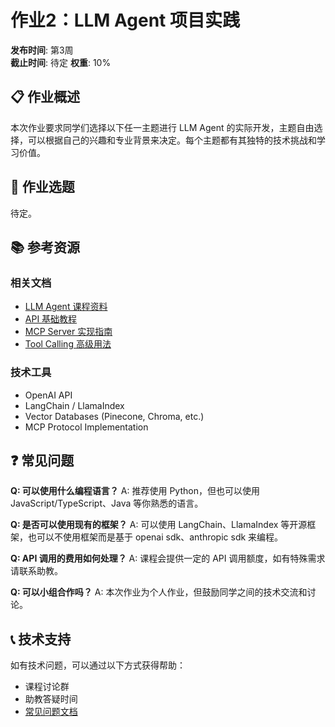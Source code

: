 # 作业2：LLM Agent 项目实践

**发布时间**: 第3周  
**截止时间**: 待定
**权重**: 10%

## 📋 作业概述

本次作业要求同学们选择以下任一主题进行 LLM Agent 的实际开发，主题自由选择，可以根据自己的兴趣和专业背景来决定。每个主题都有其独特的技术挑战和学习价值。

## 🎯 作业选题

待定。

<!-- 请从以下5个主题中选择一个进行实现：

### 1. 物理学语料清洗工作流
构建一个工作流来执行数据清洗和段落预处理任务，语料数据来源可以是任何教材或者互联网，目标是清除语料中的格式错误、typo、简单的计算错误等。

### 2. RAG 问答系统
以 RAG（Retrieval-Augmented Generation）为核心，构建一个完整的提问+检索+答题的工作流

### 3. 联网搜索功能实现
实现一个带联网搜索选项的问答 agent。
可以用 MCP server 或者 OpenAI SDK 内置的 tool calling 功能，连接互联网搜索服务，

### 4. 科学计算 Agent
实现一个简易的科学计算 agent，通过调用外部科学计算工具（比如 python 的 sympy、scipy 库或其他符号计算、数值计算工具），来增强 agent 的推理能力。
可以用 MCP server 或者 OpenAI SDK 内置的 tool calling 功能实现。

### 5. 物理问题 Benchmark 构建
构造一个包含5-10道题目的小型物理问题基准测试集，需要有清晰的问题描述和格式规范的标准答案，并实现评测不同类型 LLM 在数据集上的表现，实现自动化打分。
-->

## 📚 参考资源

### 相关文档
- [LLM Agent 课程资料](../course/llm-agent/overview)
- [API 基础教程](../course/llm-agent/api-basics)
- [MCP Server 实现指南](../course/llm-agent/mcp-server)
- [Tool Calling 高级用法](../course/llm-agent/tool-calling)

### 技术工具
- OpenAI API
- LangChain / LlamaIndex
- Vector Databases (Pinecone, Chroma, etc.)
- MCP Protocol Implementation

## ❓ 常见问题

**Q: 可以使用什么编程语言？**
A: 推荐使用 Python，但也可以使用 JavaScript/TypeScript、Java 等你熟悉的语言。

**Q: 是否可以使用现有的框架？**
A: 可以使用 LangChain、LlamaIndex 等开源框架，也可以不使用框架而是基于 openai sdk、anthropic sdk 来编程。

**Q: API 调用的费用如何处理？**
A: 课程会提供一定的 API 调用额度，如有特殊需求请联系助教。

**Q: 可以小组合作吗？**
A: 本次作业为个人作业，但鼓励同学之间的技术交流和讨论。

## 📞 技术支持

如有技术问题，可以通过以下方式获得帮助：
- 课程讨论群
- 助教答疑时间
- [常见问题文档](../resources/faq)
